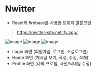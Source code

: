 # Nwitter
- React와 firebase를 사용한 트위터 클론코딩

>https://nwitter-site.netlify.app/

![image](https://user-images.githubusercontent.com/72495998/127098130-627d69c5-c32d-49d9-9899-d7c49787cd95.png)
![image](https://user-images.githubusercontent.com/72495998/127098389-ee3f5389-6cd0-4fef-bd61-09e5fc6c00f8.png)
![image](https://user-images.githubusercontent.com/72495998/127098434-5d50fc52-e273-4346-8bf8-cf35873efea6.png)

- Login 화면 (회원가입, 로그인, 소셜로그인) 
- Home 화면 (게시글 보기, 작성, 수정, 삭제) 
- Profile 화면 (나의 프로필, 사진/닉네임 수정)
